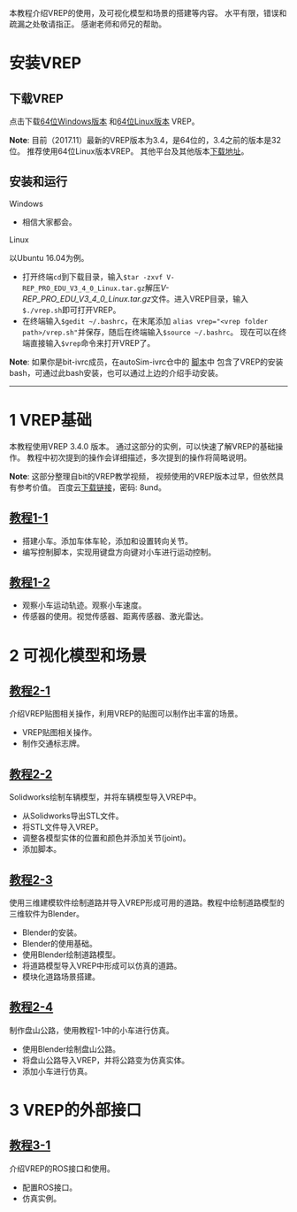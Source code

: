 本教程介绍VREP的使用，及可视化模型和场景的搭建等内容。
水平有限，错误和疏漏之处敬请指正。
感谢老师和师兄的帮助。

# 安装VREP
## 下载VREP
点击下载[64位Windows版本](http://coppeliarobotics.com/files/V-REP_PRO_EDU_V3_4_0_Setup.exe)
和[64位Linux版本](http://coppeliarobotics.com/files/V-REP_PRO_EDU_V3_4_0_Linux.tar.gz)
VREP。

**Note**: 目前（2017.11）最新的VREP版本为3.4，是64位的，3.4之前的版本是32位。
推荐使用64位Linux版本VREP。
其他平台及其他版本[下载地址](http://www.coppeliarobotics.com/previousversions.html)。

## 安装和运行
Windows

- 相信大家都会。

Linux

以Ubuntu 16.04为例。
- 打开终端`cd`到下载目录，输入`$tar -zxvf V-REP_PRO_EDU_V3_4_0_Linux.tar.gz`解压*V-REP_PRO_EDU_V3_4_0_Linux.tar.gz*文件。进入VREP目录，输入`$./vrep.sh`即可打开VREP。
- 在终端输入`$gedit ~/.bashrc`，在末尾添加
`alias vrep="<vrep folder path>/vrep.sh"`并保存，随后在终端输入`$source ~/.bashrc`。
现在可以在终端直接输入`$vrep`命令来打开VREP了。

**Note**: 如果你是bit-ivrc成员，在autoSim-ivrc仓中的
[脚本](https://github.com/bit-ivrc/autoSim-ivrc/tree/master/scripts)中
包含了VREP的安装bash，可通过此bash安装，也可以通过上边的介绍手动安装。

---
# 1 VREP基础
本教程使用VREP 3.4.0 版本。
通过这部分的实例，可以快速了解VREP的基础操作。
教程中初次提到的操作会详细描述，多次提到的操作将简略说明。

**Note**: 这部分整理自bit的VREP教学视频，
视频使用的VREP版本过早，但依然具有参考价值。
百度云[下载链接](https://pan.baidu.com/s/1jIMPSsm)，密码: 8und。

## [教程1-1](https://github.com/bit-ivrc/vrep_tutorial/tree/master/demo1-1)
- 搭建小车。添加车体车轮，添加和设置转向关节。
- 编写控制脚本，实现用键盘方向键对小车进行运动控制。

## [教程1-2](https://github.com/bit-ivrc/vrep_tutorial/tree/master/demo1-2)
- 观察小车运动轨迹。观察小车速度。
- 传感器的使用。视觉传感器、距离传感器、激光雷达。


# 2 可视化模型和场景

## [教程2-1](https://github.com/bit-ivrc/vrep_tutorial/tree/master/demo2-1)
介绍VREP贴图相关操作，利用VREP的贴图可以制作出丰富的场景。
- VREP贴图相关操作。
- 制作交通标志牌。

## [教程2-2](https://github.com/bit-ivrc/vrep_tutorial/tree/master/demo2-2)
Solidworks绘制车辆模型，并将车辆模型导入VREP中。
- 从Solidworks导出STL文件。
- 将STL文件导入VREP。
- 调整各模型实体的位置和颜色并添加关节(joint)。
- 添加脚本。

## [教程2-3](https://github.com/bit-ivrc/vrep_tutorial/tree/master/demo2-3)
使用三维建模软件绘制道路并导入VREP形成可用的道路。教程中绘制道路模型的三维软件为Blender。
- Blender的安装。
- Blender的使用基础。
- 使用Blender绘制道路模型。
- 将道路模型导入VREP中形成可以仿真的道路。
- 模块化道路场景搭建。

## [教程2-4](https://github.com/bit-ivrc/vrep_tutorial/tree/master/demo2-4)
制作盘山公路，使用教程1-1中的小车进行仿真。
- 使用Blender绘制盘山公路。
- 将盘山公路导入VREP，并将公路变为仿真实体。
- 添加小车进行仿真。

# 3 VREP的外部接口
## [教程3-1](https://github.com/bit-ivrc/vrep_tutorial/tree/master/demo3-1)
介绍VREP的ROS接口和使用。
- 配置ROS接口。
- 仿真实例。
